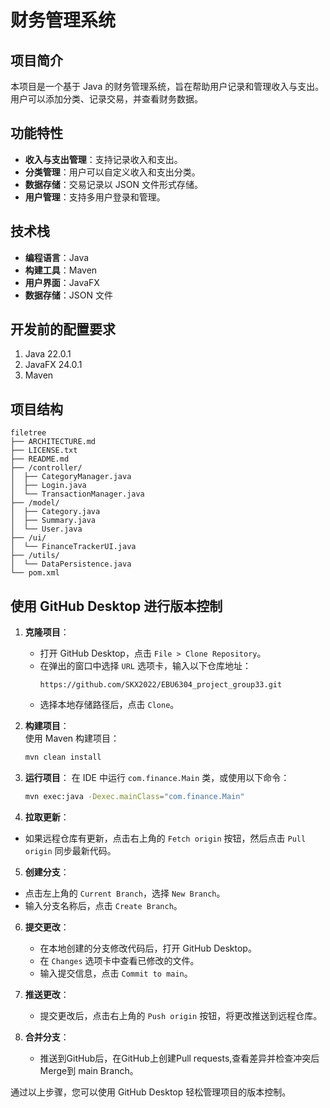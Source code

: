 

# 财务管理系统

## 项目简介
本项目是一个基于 Java 的财务管理系统，旨在帮助用户记录和管理收入与支出。用户可以添加分类、记录交易，并查看财务数据。

## 功能特性
- **收入与支出管理**：支持记录收入和支出。
- **分类管理**：用户可以自定义收入和支出分类。
- **数据存储**：交易记录以 JSON 文件形式存储。
- **用户管理**：支持多用户登录和管理。

## 技术栈
- **编程语言**：Java
- **构建工具**：Maven
- **用户界面**：JavaFX
- **数据存储**：JSON 文件

## 开发前的配置要求

1. Java 22.0.1
2. JavaFX 24.0.1
3. Maven

## 项目结构
```
filetree 
├── ARCHITECTURE.md
├── LICENSE.txt
├── README.md
├── /controller/
│  ├── CategoryManager.java
│  ├── Login.java
│  └── TransactionManager.java
├── /model/
│  ├── Category.java
│  ├── Summary.java
│  └── User.java
├── /ui/
│  └── FinanceTrackerUI.java
├── /utils/
│  └── DataPersistence.java
└── pom.xml
```


## 使用 GitHub Desktop 进行版本控制

1. **克隆项目**：
   - 打开 GitHub Desktop，点击 `File > Clone Repository`。
   - 在弹出的窗口中选择 `URL` 选项卡，输入以下仓库地址：
     ```
     https://github.com/SKX2022/EBU6304_project_group33.git
     ```
   - 选择本地存储路径后，点击 `Clone`。
     
2. **构建项目**：  
    使用 Maven 构建项目：  
    ```bash
    mvn clean install
    ```
3. **运行项目**：
    在 IDE 中运行 `com.finance.Main` 类，或使用以下命令：

    ```bash
    mvn exec:java -Dexec.mainClass="com.finance.Main"
 
   ```
 4. **拉取更新**：
   - 如果远程仓库有更新，点击右上角的 `Fetch origin` 按钮，然后点击 `Pull origin` 同步最新代码。
   
 5. **创建分支**：
   - 点击左上角的 `Current Branch`，选择 `New Branch`。
   - 输入分支名称后，点击 `Create Branch`。   
6. **提交更改**：
   - 在本地创建的分支修改代码后，打开 GitHub Desktop。
   - 在 `Changes` 选项卡中查看已修改的文件。
   - 输入提交信息，点击 `Commit to main`。

7. **推送更改**：
   - 提交更改后，点击右上角的 `Push origin` 按钮，将更改推送到远程仓库。


8. **合并分支**：
   - 推送到GitHub后，在GitHub上创建Pull requests,查看差异并检查冲突后Merge到 main Branch。


通过以上步骤，您可以使用 GitHub Desktop 轻松管理项目的版本控制。
